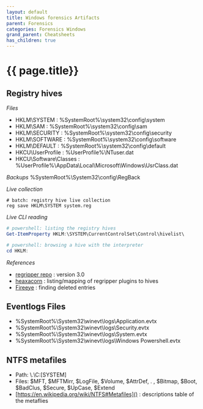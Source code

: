 ```yaml
---
layout: default
title: Windows forensics Artifacts
parent: Forensics
categories: Forensics Windows
grand_parent: Cheatsheets
has_children: true
---
```


# {{ page.title}}
 
## Registry hives

*Files*
- HKLM\SYSTEM : %SystemRoot%\system32\config\system
- HKLM\SAM :  %SystemRoot%\system32\config\sam
- HKLM\SECURITY :  %SystemRoot%\system32\config\security
- HKLM\SOFTWARE :  %SystemRoot%\system32\config\software
- HKLM\DEFAULT :  %SystemRoot%\system32\config\default
- HKCU\UserProfile :  %UserProfile%\NTuser.dat
- HKCU\Software\Classes : %UserProfile%\AppData\Local\Microsoft\Windows\UsrClass.dat

*Backups*
%SystemRoot%\System32\config\RegBack

*Live collection*
```batch
# batch: registry hive live collection
reg save HKLM\SYSTEM system.reg
```

*Live CLI reading*
```powershell
# powershell: listing the registry hives
Get-ItemProperty HKLM:\SYSTEM\CurrentControlSet\Control\hivelist\

# powershell: browsing a hive with the interpreter
cd HKLM:
```

*References*
- [regripper repo](https://github.com/keydet89/RegRipper3.0) : version 3.0
- [heaxacorn](https://hexacorn.com/tools/3r.html) : listing/mapping of regripper plugins to hives
- [Fireeye](https://www.fireeye.com/blog/threat-research/2019/01/digging-up-the-past-windows-registry-forensics-revisited.html) : finding deleted entries

## Eventlogs Files

- %SystemRoot%\System32\winevt\logs\Application.evtx
- %SystemRoot%\System32\winevt\logs\Security.evtx
- %SystemRoot%\System32\winevt\logs\System.evtx
- %SystemRoot%\System32\winevt\logs\Windows Powershell.evtx
 

## NTFS metafiles

- Path: \\.\C:\[SYSTEM]
- Files: $MFT, $MFTMirr, $LogFile, $Volume, $AttrDef, . , $Bitmap, $Boot, $BadClus, $Secure, $UpCase, $Extend
- [https://en.wikipedia.org/wiki/NTFS#Metafiles]() : descriptions table of the metaflies
